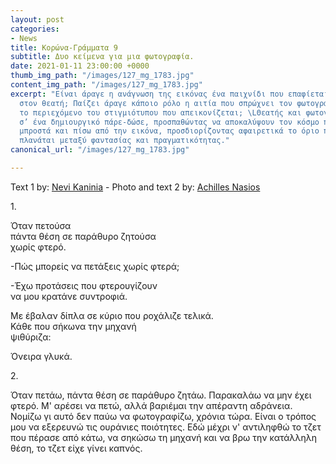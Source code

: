 ```yaml
---
layout: post
categories:
- News
title: Κορώνα-Γράμματα 9
subtitle: Δυο κείμενα για μια φωτογραφία.
date: 2021-01-11 23:00:00 +0000
thumb_img_path: "/images/127_mg_1783.jpg"
content_img_path: "/images/127_mg_1783.jpg"
excerpt: "Είναι άραγε η ανάγνωση της εικόνας ένα παιχνίδι που επαφίεται αποκλειστικά
  στον θεατή; Παίζει άραγε κάποιο ρόλο η αιτία που σπρώχνει τον φωτογράφο να επιλέξει
  το περιεχόμενο του στιγμιότυπου που απεικονίζεται; \LΘεατής και φωτογράφος συνευρίσκονται
  σ’ ένα δημιουργικό πάρε-δώσε, προσπαθώντας να αποκαλύψουν τον κόσμο που υπάρχει
  μπροστά και πίσω από την εικόνα, προσδιορίζοντας αφαιρετικά το όριο που μπορεί να
  πλανάται μεταξύ φαντασίας και πραγματικότητας."
canonical_url: "/images/127_mg_1783.jpg"

---
```

Text 1 by: <a href="https://www.facebook.com/nevi.kaninia" target="blank">Nevi Kaninia</a> - Photo and text 2 by: <a href="https://anikon.org/" target="blank">Achilles Nasios</a>


1\.

Όταν πετούσα  
πάντα θέση σε παράθυρο ζητούσα  
χωρίς φτερό.

\-Πώς μπορείς να πετάξεις χωρίς φτερά;

\-Έχω προτάσεις που φτερουγίζουν  
να μου κρατάνε συντροφιά.

Με έβαλαν δίπλα σε κύριο που ροχάλιζε τελικά.  
Κάθε που σήκωνα την μηχανή  
ψιθύριζα:

Όνειρα γλυκά.

2\.

Όταν πετάω, πάντα θέση σε παράθυρο ζητάω. Παρακαλάω να μην έχει φτερό. Μ' αρέσει να πετώ, αλλά βαριέμαι την απέραντη αδράνεια. Νομίζω γι αυτό δεν παύω να φωτογραφίζω, χρόνια τώρα. Είναι ο τρόπος μου να εξερευνώ τις ουράνιες ποιότητες. Εδώ μέχρι ν' αντιληφθώ το τζετ που πέρασε από κάτω, να σηκώσω τη μηχανή και να βρω την κατάλληλη θέση, το τζετ είχε γίνει καπνός.